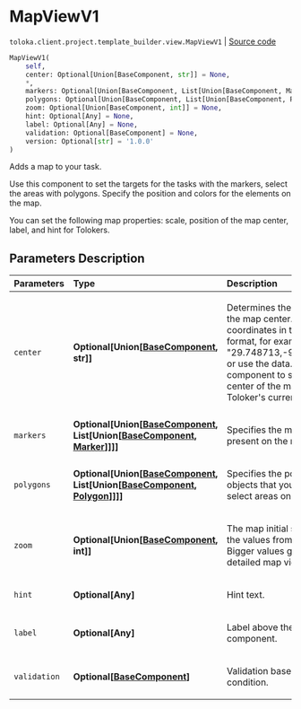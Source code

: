 # MapViewV1
`toloka.client.project.template_builder.view.MapViewV1` | [Source code](https://github.com/Toloka/toloka-kit/blob/v1.1.3/src/client/project/template_builder/view.py#L429)

```python
MapViewV1(
    self,
    center: Optional[Union[BaseComponent, str]] = None,
    *,
    markers: Optional[Union[BaseComponent, List[Union[BaseComponent, Marker]]]] = None,
    polygons: Optional[Union[BaseComponent, List[Union[BaseComponent, Polygon]]]] = None,
    zoom: Optional[Union[BaseComponent, int]] = None,
    hint: Optional[Any] = None,
    label: Optional[Any] = None,
    validation: Optional[BaseComponent] = None,
    version: Optional[str] = '1.0.0'
)
```

Adds a map to your task.


Use this component to set the targets for the tasks with the markers, select the areas with polygons.
Specify the position and colors for the elements on the map.

You can set the following map properties: scale, position of the map center, label, and hint for Tolokers.

## Parameters Description

| Parameters | Type | Description |
| :----------| :----| :-----------|
`center`|**Optional\[Union\[[BaseComponent](toloka.client.project.template_builder.base.BaseComponent.md), str\]\]**|<p>Determines the position of the map center. Specify the coordinates in the string format, for example, &quot;29.748713,-95.404287&quot;, or use the data.location component to set the center of the map to the Toloker&#x27;s current position.</p>
`markers`|**Optional\[Union\[[BaseComponent](toloka.client.project.template_builder.base.BaseComponent.md), List\[Union\[[BaseComponent](toloka.client.project.template_builder.base.BaseComponent.md), [Marker](toloka.client.project.template_builder.view.MapViewV1.Marker.md)\]\]\]\]**|<p>Specifies the markers present on the map.</p>
`polygons`|**Optional\[Union\[[BaseComponent](toloka.client.project.template_builder.base.BaseComponent.md), List\[Union\[[BaseComponent](toloka.client.project.template_builder.base.BaseComponent.md), [Polygon](toloka.client.project.template_builder.view.MapViewV1.Polygon.md)\]\]\]\]**|<p>Specifies the polygonal objects that you can use to select areas on the map.</p>
`zoom`|**Optional\[Union\[[BaseComponent](toloka.client.project.template_builder.base.BaseComponent.md), int\]\]**|<p>The map initial scale. Use the values from 0 to 19. Bigger values give a more detailed map view.</p>
`hint`|**Optional\[Any\]**|<p>Hint text.</p>
`label`|**Optional\[Any\]**|<p>Label above the component.</p>
`validation`|**Optional\[[BaseComponent](toloka.client.project.template_builder.base.BaseComponent.md)\]**|<p>Validation based on condition.</p>
